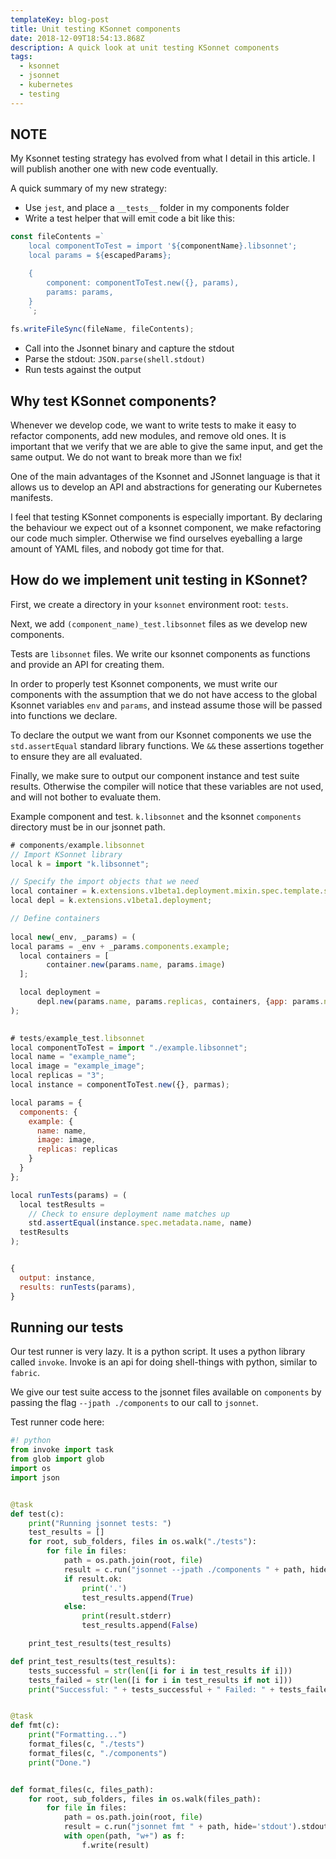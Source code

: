 ```yaml
---
templateKey: blog-post
title: Unit testing KSonnet components 
date: 2018-12-09T18:54:13.868Z
description: A quick look at unit testing KSonnet components
tags:
  - ksonnet
  - jsonnet
  - kubernetes
  - testing
---
```


## NOTE

My Ksonnet testing strategy has evolved from what I detail in this article. I will publish another one with new code eventually.

A quick summary of my new strategy:

- Use `jest`, and place a `__tests__` folder in my components folder
- Write a test helper that will emit code a bit like this:
```javascript
const fileContents =`
    local componentToTest = import '${componentName}.libsonnet';
    local params = ${escapedParams};

    {
        component: componentToTest.new({}, params),
        params: params,
    }
    `;
    
fs.writeFileSync(fileName, fileContents);
```
- Call into the Jsonnet binary and capture the stdout
- Parse the stdout: `JSON.parse(shell.stdout)`
- Run tests against the output

## Why test KSonnet components?
Whenever we develop code, we want to write tests to make it easy to refactor components, add new modules, and remove old ones. It is important that we verify that we are able to give the same input, and get the same output. We do not want to break more than we fix!

One of the main advantages of the Ksonnet and JSonnet language is that it allows us to develop an API and abstractions for generating our Kubernetes manifests. 

I feel that testing KSonnet components is especially important. By declaring the behaviour we expect out of a ksonnet component, we make refactoring our code much simpler. Otherwise we find ourselves eyeballing a large amount of YAML files, and nobody got time for that.

## How do we implement unit testing in KSonnet?

First, we create a directory in your `ksonnet` environment root: `tests`.

Next, we add `(component_name)_test.libsonnet` files as we develop new components.

Tests are `libsonnet` files. We write our ksonnet components as functions and provide an API for creating them.

In order to properly test Ksonnet components, we must write our components with the assumption that we do not have access to the global Ksonnet variables `env` and `params`, and instead assume those will be passed into functions we declare.

To declare the output we want from our Ksonnet components we use the `std.assertEqual` standard library functions. We `&&` these assertions together to ensure they are all evaluated.

Finally, we make sure to output our component instance and test suite results. Otherwise the compiler will notice that these variables are not used, and will not bother to evaluate them.

Example component and test. `k.libsonnet` and the ksonnet `components` directory must be in our jsonnet path.

```javascript
# components/example.libsonnet
// Import KSonnet library
local k = import "k.libsonnet";

// Specify the import objects that we need
local container = k.extensions.v1beta1.deployment.mixin.spec.template.spec.containersType;
local depl = k.extensions.v1beta1.deployment;

// Define containers
    
local new(_env, _params) = (
local params = _env + _params.components.example;
  local containers = [
        container.new(params.name, params.image)
  ];

  local deployment = 
      depl.new(params.name, params.replicas, containers, {app: params.name}); 
);
    

# tests/example_test.libsonnet
local componentToTest = import "./example.libsonnet";
local name = "example_name";
local image = "example_image";
local replicas = "3";
local instance = componentToTest.new({}, parmas);

local params = {
  components: {
    example: {
      name: name,
      image: image,
      replicas: replicas
    }
  }
};

local runTests(params) = (
  local testResults = 
    // Check to ensure deployment name matches up
    std.assertEqual(instance.spec.metadata.name, name)
  testResults
);


{
  output: instance,
  results: runTests(params),
}
```

## Running our tests

Our test runner is very lazy. It is a python script. It uses a python library called `invoke`. Invoke is an api for doing shell-things with python, similar to `fabric`.

We give our test suite access to the jsonnet files available on `components` by passing the flag `--jpath ./components` to our call to `jsonnet`.

Test runner code here:

```python
#! python
from invoke import task
from glob import glob
import os
import json


@task
def test(c):
    print("Running jsonnet tests: ")
    test_results = []
    for root, sub_folders, files in os.walk("./tests"):
        for file in files:
            path = os.path.join(root, file)
            result = c.run("jsonnet --jpath ./components " + path, hide='both', warn='True')
            if result.ok:
                print('.')
                test_results.append(True)
            else:
                print(result.stderr)
                test_results.append(False)

    print_test_results(test_results)

def print_test_results(test_results):
    tests_successful = str(len([i for i in test_results if i]))
    tests_failed = str(len([i for i in test_results if not i]))
    print("Successful: " + tests_successful + " Failed: " + tests_failed + " Total : " + str(len(test_results)))


@task
def fmt(c):
    print("Formatting...")
    format_files(c, "./tests")
    format_files(c, "./components")
    print("Done.")


def format_files(c, files_path):
    for root, sub_folders, files in os.walk(files_path):
        for file in files:
            path = os.path.join(root, file)
            result = c.run("jsonnet fmt " + path, hide='stdout').stdout
            with open(path, "w+") as f:
                f.write(result)
```
